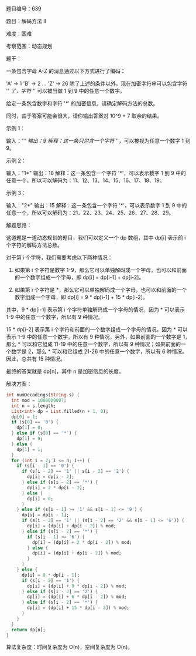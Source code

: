 题目编号：639

题目：解码方法 II

难度：困难

考察范围：动态规划

题干：

一条包含字母 A-Z 的消息通过以下方式进行了编码：

'A' -> 1
'B' -> 2
...
'Z' -> 26
除了上述的条件以外，现在加密字符串可以包含字符 '*' 了，字符 '*' 可以被当做 1 到 9 中的任意一个数字。

给定一条包含数字和字符 '*' 的加密信息，请确定解码方法的总数。

同时，由于答案可能会很大，请你输出答案对 10^9 + 7 取余的结果。

示例 1：

输入："*"
输出：9
解释：这一条只包含一个字符 '*'，可以被视为任意一个数字 1 到 9。

示例 2：

输入："1*"
输出：18
解释：这一条包含一个字符 '*'，可以表示数字 1 到 9 中的任意一个，所以可以解码为：11、12、13、14、15、16、17、18、19。

示例 3：

输入："2*"
输出：15
解释：这一条包含一个字符 '*'，可以表示数字 1 到 9 中的任意一个，所以可以解码为：21、22、23、24、25、26、27、28、29。

解题思路：

这道题是一道动态规划的题目，我们可以定义一个 dp 数组，其中 dp[i] 表示前 i 个字符的解码方法总数。

对于第 i 个字符，我们需要考虑以下两种情况：

1. 如果第 i 个字符是数字 1-9，那么它可以单独解码成一个字母，也可以和前面的一个数字组成一个字母，即 dp[i] = dp[i-1] + dp[i-2]。

2. 如果第 i 个字符是 *，那么它可以单独解码成一个字母，也可以和前面的一个数字组成一个字母，即 dp[i] = 9 * dp[i-1] + 15 * dp[i-2]。

其中，9 * dp[i-1] 表示第 i 个字符单独解码成一个字母的情况，因为 * 可以表示 1-9 中的任意一个数字，所以有 9 种情况。

15 * dp[i-2] 表示第 i 个字符和前面的一个数字组成一个字母的情况，因为 * 可以表示 1-9 中的任意一个数字，所以有 9 种情况，另外，如果前面的一个数字是 1，那么 * 可以和它组成 11-19 中的任意一个数字，所以有 9 种情况；如果前面的一个数字是 2，那么 * 可以和它组成 21-26 中的任意一个数字，所以有 6 种情况。因此，总共有 15 种情况。

最终的答案就是 dp[n]，其中 n 是加密信息的长度。

解决方案：

```dart
int numDecodings(String s) {
  int mod = 1000000007;
  int n = s.length;
  List<int> dp = List.filled(n + 1, 0);
  dp[0] = 1;
  if (s[0] == '0') {
    dp[1] = 0;
  } else if (s[0] == '*') {
    dp[1] = 9;
  } else {
    dp[1] = 1;
  }
  for (int i = 2; i <= n; i++) {
    if (s[i - 1] == '0') {
      if (s[i - 2] == '1' || s[i - 2] == '2') {
        dp[i] = dp[i - 2];
      } else if (s[i - 2] == '*') {
        dp[i] = 2 * dp[i - 2];
      } else {
        dp[i] = 0;
      }
    } else if (s[i - 1] >= '1' && s[i - 1] <= '9') {
      dp[i] = dp[i - 1];
      if (s[i - 2] == '1' || (s[i - 2] == '2' && s[i - 1] <= '6')) {
        dp[i] = (dp[i] + dp[i - 2]) % mod;
      } else if (s[i - 2] == '*') {
        if (s[i - 1] <= '6') {
          dp[i] = (dp[i] + 2 * dp[i - 2]) % mod;
        } else {
          dp[i] = (dp[i] + dp[i - 2]) % mod;
        }
      }
    } else {
      dp[i] = 9 * dp[i - 1];
      if (s[i - 2] == '1') {
        dp[i] = (dp[i] + 9 * dp[i - 2]) % mod;
      } else if (s[i - 2] == '2') {
        dp[i] = (dp[i] + 6 * dp[i - 2]) % mod;
      } else if (s[i - 2] == '*') {
        dp[i] = (dp[i] + 15 * dp[i - 2]) % mod;
      }
    }
  }
  return dp[n];
}
```

算法复杂度：时间复杂度为 O(n)，空间复杂度为 O(n)。